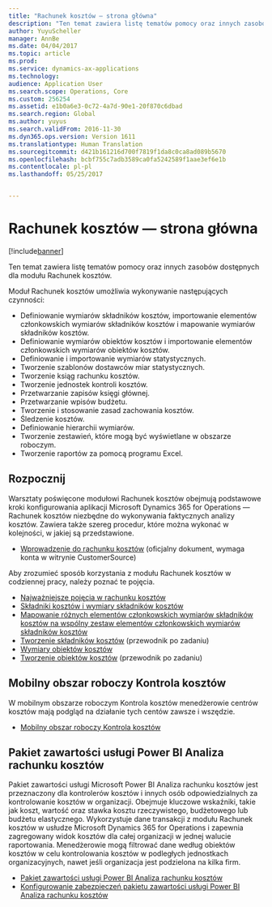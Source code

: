 ```yaml
---
title: "Rachunek kosztów — strona główna"
description: "Ten temat zawiera listę tematów pomocy oraz innych zasobów dostępnych dla modułu Rachunek kosztów."
author: YuyuScheller
manager: AnnBe
ms.date: 04/04/2017
ms.topic: article
ms.prod: 
ms.service: dynamics-ax-applications
ms.technology: 
audience: Application User
ms.search.scope: Operations, Core
ms.custom: 256254
ms.assetid: e1b0a6e3-0c72-4a7d-90e1-20f870c6dbad
ms.search.region: Global
ms.author: yuyus
ms.search.validFrom: 2016-11-30
ms.dyn365.ops.version: Version 1611
ms.translationtype: Human Translation
ms.sourcegitcommit: d421b161216d700f7819f1da8c0ca8ad089b5670
ms.openlocfilehash: bcbf755c7adb3589ca0fa5242589f1aae3ef6e1b
ms.contentlocale: pl-pl
ms.lasthandoff: 05/25/2017


---
```


# <a name="cost-accounting-home-page"></a>Rachunek kosztów — strona główna

[!include[banner](../includes/banner.md)]


Ten temat zawiera listę tematów pomocy oraz innych zasobów dostępnych dla modułu Rachunek kosztów.

Moduł Rachunek kosztów umożliwia wykonywanie następujących czynności:

-   Definiowanie wymiarów składników kosztów, importowanie elementów członkowskich wymiarów składników kosztów i mapowanie wymiarów składników kosztów.
-   Definiowanie wymiarów obiektów kosztów i importowanie elementów członkowskich wymiarów obiektów kosztów.
-   Definiowanie i importowanie wymiarów statystycznych.
-   Tworzenie szablonów dostawców miar statystycznych.
-   Tworzenie ksiąg rachunku kosztów.
-   Tworzenie jednostek kontroli kosztów.
-   Przetwarzanie zapisów księgi głównej.
-   Przetwarzanie wpisów budżetu.
-   Tworzenie i stosowanie zasad zachowania kosztów.
-   Śledzenie kosztów.
-   Definiowanie hierarchii wymiarów.
-   Tworzenie zestawień, które mogą być wyświetlane w obszarze roboczym.
-   Tworzenie raportów za pomocą programu Excel.

## <a name="get-started"></a>Rozpocznij

Warsztaty poświęcone modułowi Rachunek kosztów obejmują podstawowe kroki konfigurowania aplikacji Microsoft Dynamics 365 for Operations — Rachunek kosztów niezbędne do wykonywania faktycznych analizy kosztów. Zawiera także szereg procedur, które można wykonać w kolejności, w jakiej są przedstawione.

-   [Wprowadzenie do rachunku kosztów](https://mbs.microsoft.com/customersource/northamerica/AX/learning/documentation/white-papers/msd365optgtstcostacc) (oficjalny dokument, wymaga konta w witrynie CustomerSource)

Aby zrozumieć sposób korzystania z modułu Rachunek kosztów w codziennej pracy, należy poznać te pojęcia.

-   [Najważniejsze pojęcia w rachunku kosztów](terms-cost-accounting.md)
-   [Składniki kosztów i wymiary składników kosztów](cost-elements.md)
-   [Mapowanie różnych elementów członkowskich wymiarów składników kosztów na wspólny zestaw elementów członkowskich wymiarów składników kosztów](map-cost-elements-dimension-members.md)
-   [Tworzenie składników kosztów](http://ax.help.dynamics.com/en/wiki/create-cost-elements/) (przewodnik po zadaniu)
-   [Wymiary obiektów kosztów](cost-objects.md)
-   [Tworzenie obiektów kosztów](http://ax.help.dynamics.com/en/wiki/create-cost-objects/) (przewodnik po zadaniu)

## <a name="cost-control-mobile-workspace"></a>Mobilny obszar roboczy Kontrola kosztów
W mobilnym obszarze roboczym Kontrola kosztów menedżerowie centrów kosztów mają podgląd na działanie tych centów zawsze i wszędzie.

-   [Mobilny obszar roboczy Kontrola kosztów](cost-controlling-mobile-workspace.md)

## <a name="cost-accounting-analysis-power-bi-content"></a>Pakiet zawartości usługi Power BI Analiza rachunku kosztów
Pakiet zawartości usługi Microsoft Power BI Analiza rachunku kosztów jest przeznaczony dla kontrolerów kosztów i innych osób odpowiedzialnych za kontrolowanie kosztów w organizacji. Obejmuje kluczowe wskaźniki, takie jak koszt, wartość oraz stawka kosztu rzeczywistego, budżetowego lub budżetu elastycznego. Wykorzystuje dane transakcji z modułu Rachunek kosztów w usłudze Microsoft Dynamics 365 for Operations i zapewnia zagregowany widok kosztów dla całej organizacji w jednej walucie raportowania. Menedżerowie mogą filtrować dane według obiektów kosztów w celu kontrolowania kosztów w podległych jednostkach organizacyjnych, nawet jeśli organizacja jest podzielona na kilka firm.

-   [Pakiet zawartości usługi Power BI Analiza rachunku kosztów](/dynamics365/operations/dev-itpro/analytics/cost-accounting-analysis-content-pack)
-   [Konfigurowanie zabezpieczeń pakietu zawartości usługi Power BI Analiza rachunku kosztów](/dynamics365/operations/dev-itpro/analytics/setup-security-cost-accounting-content-pack)





